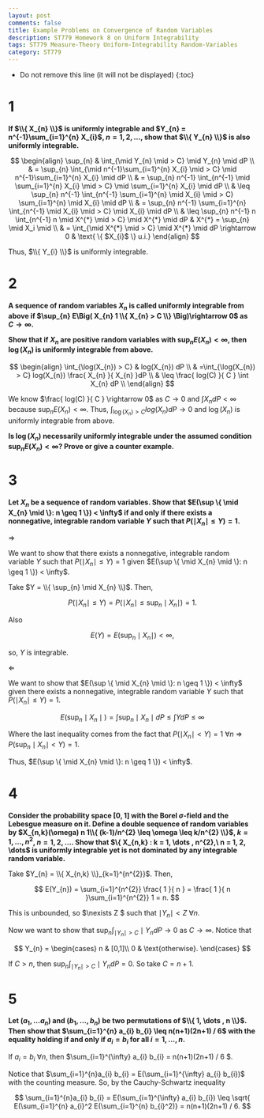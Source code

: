 ```yaml
---
layout: post
comments: false
title: Example Problems on Convergence of Random Variables
description: ST779 Homework 8 on Uniform Integrability
tags: ST779 Measure-Theory Uniform-Integrability Random-Variables
category: ST779
---
```


* Do not remove this line (it will not be displayed)
{:toc}

# 1
**If $\\{ X_{n}  \\}$ is uniformly integrable and $Y_{n} = n^{-1}\sum_{i=1}^{n} X_{i}$, $n = 1, 2, \dots$, show that $\\{ Y_{n} \\}$ is also uniformly integrable.**

$$
\begin{align}
\sup_{n} & \int_{\mid Y_{n} \mid > C} \mid Y_{n} \mid dP \\
    & = \sup_{n} \int_{\mid n^{-1}\sum_{i=1}^{n} X_{i} \mid > C} \mid n^{-1}\sum_{i=1}^{n} X_{i} \mid dP \\
    & = \sup_{n} n^{-1} \int_{n^{-1} \mid \sum_{i=1}^{n} X_{i} \mid > C} \mid \sum_{i=1}^{n} X_{i} \mid dP \\
    & \leq \sup_{n} n^{-1} \int_{n^{-1}  \sum_{i=1}^{n} \mid X_{i} \mid > C}  \sum_{i=1}^{n} \mid X_{i} \mid dP \\
    & = \sup_{n} n^{-1} \sum_{i=1}^{n} \int_{n^{-1} \mid X_{i} \mid > C}  \mid X_{i} \mid dP \\
    & \leq \sup_{n} n^{-1} n \int_{n^{-1} n \mid X^{*} \mid > C}  \mid X^{*} \mid dP & X^{*} = \sup_{n} \mid X_i \mid \\
    & = \int_{\mid X^{*} \mid > C} \mid X^{*} \mid dP \rightarrow 0 & \text{ \{ $X_{i}$ \} u.i.}
\end{align}
$$

Thus, $\\{ Y_{i} \\}$ is uniformly integrable.

# 2
**A sequence of random variables $X_{n}$ is called uniformly integrable from above if $\sup_{n} E\Big( X_{n} 1 \\{ X_{n} > C \\} \Big)\rightarrow 0$ as $C \rightarrow \infty$.**

**Show that if $X_{n}$ are positive random variables with $\sup_{n} E(X_{n}) < \infty$, then $\log(X_{n})$ is uniformly integrable from above.**

$$
\begin{align}
\int_{\log(X_{n}) > C} & log(X_{n}) dP \\
    & =\int_{\log(X_{n}) > C} log(X_{n})  \frac{ X_{n} }{ X_{n} }dP \\
    & \leq \frac{ log(C) }{ C } \int  X_{n} dP \\
\end{align}
$$

We know $\frac{ log(C) }{ C } \rightarrow 0$ as $C \rightarrow 0$ and $\int  X_{n} dP < \infty$ because $\sup_{n} E(X_{n}) < \infty$. Thus, $\int_{\log(X_{n}) > C}  log(X_{n}) dP \rightarrow 0$ and $\log(X_{n})$ is uniformly integrable from above.


**Is $\log(X_{n})$ necessarily uniformly integrable under the assumed condition $\sup_{n} E(X_{n}) < \infty$? Prove or give a counter example.**




# 3
**Let $X_{n}$ be a sequence of random variables. Show that $E(\sup \\{ \mid X_{n} \mid \\}: n \geq 1 \\}) < \infty$ if and only if there exists a nonnegative, integrable random variable $Y$ such that $P( \mid X_{n} \mid \leq Y) = 1$.**

$\Rightarrow$

We want to show that there exists a nonnegative, integrable random variable $Y$ such that $P( \mid X_{n} \mid \leq Y) = 1$ given $E(\sup \\{ \mid X_{n} \mid \\}: n \geq 1 \\}) < \infty$.

Take $Y = \\{ \sup_{n} \mid X_{n} \\}$. Then,

$$
P( \mid X_{n} \mid \leq Y) = P( \mid X_{n} \mid \leq \sup_{n} \mid X_{n} \mid) = 1.
$$

Also 

$$
E(Y) = E(\sup_{n} \mid X_{n} \mid) < \infty ,
$$

so, $Y$ is integrable.

$\Leftarrow$

We want to show that $E(\sup \\{ \mid X_{n} \mid \\}: n \geq 1 \\}) < \infty$ given there exists a nonnegative, integrable random variable $Y$ such that $P( \mid X_{n} \mid \leq Y) = 1$.

$$
E\Big( \sup_{n} \mid X_{n} \mid \Big) = \int \sup_{n} \mid X_{n} \mid dP \leq \int Y dP \leq \infty 
$$

Where the last inequality comes from the fact that $P(\mid X_{n} \mid < Y) = 1$ $\forall n$ $\Rightarrow$ $P(\sup_{n} \mid X_{n} \mid < Y) = 1$.

Thus, $E(\sup \\{ \mid X_{n} \mid \\}: n \geq 1 \\}) < \infty$.

# 4
**Consider the probability space $[0,1]$ with the Borel $\sigma$-field and the Lebesgue measure on it. Define a double sequence of random variables by $X_{n,k}(\omega) n 1\\{ (k-1)/n^{2} \leq \omega \leq k/n^{2} \\}$, $k = 1, \dots , n^2$, $n = 1, 2, \dots$. Show that $\\{ X_{n,k} : k = 1, \dots , n^{2},\ n = 1, 2, \dots$ is uniformly integrable yet is not dominated by any integrable random variable.**

Take $Y_{n} = \\{ X_{n,k} \\}_{k=1}^{n^{2}}$. Then,

$$
E(Y_{n}) = \sum_{i=1}^{n^{2}} \frac{ 1 }{ n } =  \frac{ 1 }{ n }\sum_{i=1}^{n^{2}} 1 = n.
$$

This is unbounded, so $\nexists Z $ such that $\mid Y_{n} \mid < Z$ $\forall n$.

Now we want to show that $\sup_{n} \int_{\mid Y_{n} \mid > C} \mid Y_{n} dP \rightarrow 0$ as $C \rightarrow \infty$. Notice that 

$$
Y_{n} = \begin{cases}
n & [0,1]\\
0 & \text{otherwise}.
\end{cases}
$$

If $C > n$, then $\sup_{n} \int_{\mid Y_{n} \mid > C} \mid Y_{n} dP = 0$. So take $C = n+1$. 


# 5
**Let $(a_{1}, \dots a_{n})$ and $(b_{1}, \dots , b_{n})$ be two permutations of $\\{ 1, \dots , n \\}$. Then show that $\sum_{i=1}^{n} a_{i} b_{i} \leq n(n+1)(2n+1) / 6$ with the equality holding if and only if $a_{i} = b_{i}$ for all $i = 1, \dots , n$.**

If $a_{i} = b_{i}$ $\forall n$, then $\sum_{i=1}^{\infty} a_{i} b_{i} = n(n+1)(2n+1) / 6 $.

Notice that $\sum_{i=1}^{n}a_{i} b_{i} = E(\sum_{i=1}^{\infty} a_{i} b_{i})$ with the counting measure. So, by the Cauchy-Schwartz inequality

$$
\sum_{i=1}^{n}a_{i} b_{i} = E(\sum_{i=1}^{\infty} a_{i} b_{i}) \leq \sqrt{ E(\sum_{i=1}^{n} a_{i}^2  E(\sum_{i=1}^{n} b_{i}^2)} = n(n+1)(2n+1) / 6.
$$